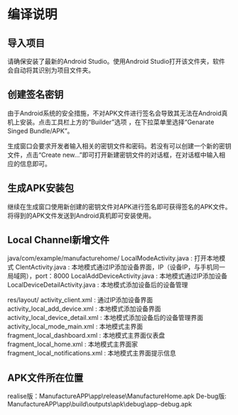 # 编译说明
## 导入项目
请确保安装了最新的Android Studio。使用Android Studio打开该文件夹，软件会自动将其识别为项目文件夹。

## 创建签名密钥
由于Android系统的安全措施，不对APK文件进行签名会导致其无法在Android真机上安装。点击工具栏上方的“Builder”选项 ，在下拉菜单里选择“Genarate Singed Bundle/APK”。

生成窗口会要求开发者输入相关的密钥文件和密码。若没有可以创建一个新的密钥文件，点击“Create new...”即可打开新建密钥文件的对话框，在对话框中输入相应的信息即可。

## 生成APK安装包
继续在生成窗口使用新创建的密钥文件对APK进行签名即可获得签名的APK文件。将得到的APK文件发送到Android真机即可安装使用。

## Local Channel新增文件
java/com/example/manufacturehome/
	LocalModeActivity.java 		   :	打开本地模式
	ClentActivity.java		   :	本地模式通过IP添加设备界面，IP（设备IP，与手机同一局域网），port：8000
	LocalAddDeviceActivity.java	   :	本地模式通过IP添加设备
	LocalDeviceDetailActivity.java     :	本地模式添加设备后的设备管理
	
res/layout/
	activity_client.xml			:	通过IP添加设备界面
	activity_local_add_device.xml		:	本地模式添加设备界面
	activity_local_device_detail.xml	:	本地模式添加设备后的设备管理界面
	activity_local_mode_main.xml		:	本地模式主界面
	fragment_local_dashboard.xml		:	本地模式主界面仪表盘
	fragment_local_home.xml			:	本地模式主界面家
	fragment_local_notifications.xml	:	本地模式主界面提示信息
	
## APK文件所在位置
realise版：ManufactureAPP\app\release\ManufactureHome.apk
De-bug版: ManufactureAPP\app\build\outputs\apk\debug\app-debug.apk
